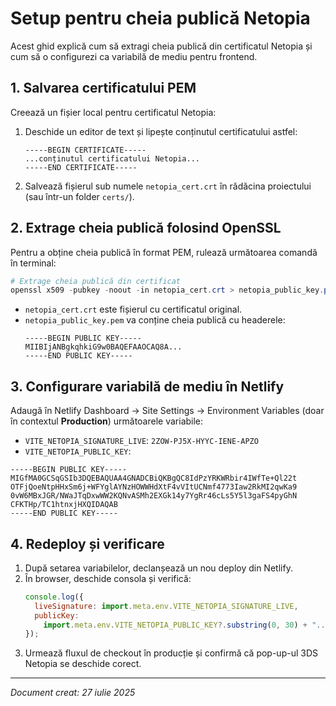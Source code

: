 # Setup pentru cheia publică Netopia

Acest ghid explică cum să extragi cheia publică din certificatul Netopia și cum să o configurezi ca variabilă de mediu pentru frontend.

## 1. Salvarea certificatului PEM

Creează un fișier local pentru certificatul Netopia:

1. Deschide un editor de text și lipește conținutul certificatului astfel:
   ```pem
   -----BEGIN CERTIFICATE-----
   ...conținutul certificatului Netopia...
   -----END CERTIFICATE-----
   ```
2. Salvează fișierul sub numele `netopia_cert.crt` în rădăcina proiectului (sau într-un folder `certs/`).

## 2. Extrage cheia publică folosind OpenSSL

Pentru a obține cheia publică în format PEM, rulează următoarea comandă în terminal:

```powershell
# Extrage cheia publică din certificat
openssl x509 -pubkey -noout -in netopia_cert.crt > netopia_public_key.pem
```

- `netopia_cert.crt` este fișierul cu certificatul original.
- `netopia_public_key.pem` va conține cheia publică cu headerele:
  ```pem
  -----BEGIN PUBLIC KEY-----
  MIIBIjANBgkqhkiG9w0BAQEFAAOCAQ8A...
  -----END PUBLIC KEY-----
  ```

## 3. Configurare variabilă de mediu în Netlify

Adaugă în Netlify Dashboard → Site Settings → Environment Variables (doar în contextul **Production**) următoarele variabile:

- `VITE_NETOPIA_SIGNATURE_LIVE`: `2ZOW-PJ5X-HYYC-IENE-APZO`
- `VITE_NETOPIA_PUBLIC_KEY`:

```
-----BEGIN PUBLIC KEY-----
MIGfMA0GCSqGSIb3DQEBAQUAA4GNADCBiQKBgQC8IdPzYRKWRbir4IWfTe+Ql22t
OTFjQoeNtpHHxSm6j+WFYglAYNzHOWWHdXtF4vVItUCNmf4773Iaw2RkMI2qwKa9
0vW6MBxJGR/NWaJTqDxwWW2KQNvASMh2EXGk14y7YgRr46cLs5Y5l3gaFS4pyGhN
CFKTHp/TC1htnxjHXQIDAQAB
-----END PUBLIC KEY-----
```

## 4. Redeploy și verificare

1. După setarea variabilelor, declanșează un nou deploy din Netlify.
2. În browser, deschide consola și verifică:
   ```javascript
   console.log({
     liveSignature: import.meta.env.VITE_NETOPIA_SIGNATURE_LIVE,
     publicKey:
       import.meta.env.VITE_NETOPIA_PUBLIC_KEY?.substring(0, 30) + "...",
   });
   ```
3. Urmează fluxul de checkout în producție și confirmă că pop-up-ul 3DS Netopia se deschide corect.

---

_Document creat: 27 iulie 2025_
